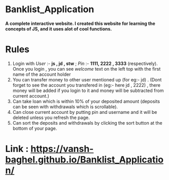 # Banklist_Application
**A complete interactive website. I created this website for learning the concepts of JS, and it uses alot of cool functions.**
# Rules 
1. Login with _User_ :- **js , jd , stw**  ; _Pin_ :- **1111, 2222 , 3333**  (respectively). Once you login , you can see _welcome_ text on the left top with the first name of the account holder 
2. You can transfer money to other user mentioned up (for eg:- jd) . (Dont forget to see the account you transfered in (eg:- here jd , 2222) , there money will be added if you login to it and money will be subtracted from current account.)
3. Can take loan which is within 10% of your deposited amount (deposits can be seen with withdrawals which is scrollable).
4. Can close current account by putting pin and username and it will be deleted unless you refresh the page.
5. Can sort the deposits and withdrawals by clicking the sort button at the bottom of your page.

# Link : https://vansh-baghel.github.io/Banklist_Application/
